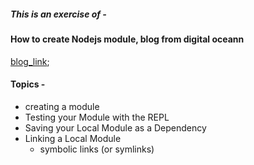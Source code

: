 ##### This is an exercise of -
#### How to create Nodejs module, blog from digital oceann

[blog_link](https://www.digitalocean.com/community/tutorials/how-to-create-a-node-js-module);

#### Topics -

- creating a module
- Testing your Module with the REPL
- Saving your Local Module as a Dependency
- Linking a Local Module
	* symbolic links (or symlinks)